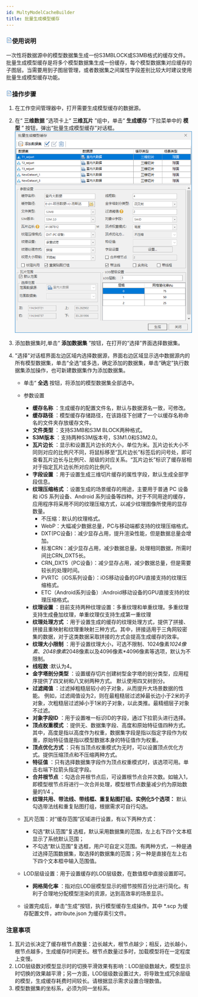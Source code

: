```yaml
---
id: MultyModelCacheBuilder
title: 批量生成模型缓存
---
```

### ![](../../../img/read.gif)使用说明

一次性将数据源中的模型数据集生成一份S3MBLOCK或S3MB格式的缓存文件。批量生成模型缓存是将多个模型数据集生成一份缓存，每个模型数据集对应缓存的子图层。当需要用到子图层管理，或者数据集之间属性字段差别比较大时建议使用批量生成模型缓存功能。

### ![](../../../img/read.gif)操作步骤

  1. 在工作空间管理器中，打开需要生成模型缓存的数据源。
  2. 在“ **三维数据** ”选项卡上“ **三维瓦片** ”组中，单击“ **生成缓存** ”下拉菜单中的 **模型** ” 按钮，弹出“批量生成模型缓存”对话框。
![](../img/MultyModelCacheBuilder_Dialog.png)  

  3. 添加数据集时,单击“ **添加数据集** ”按钮，在打开的“选择”界面选择数据集。
  4. "选择"对话框界面左边区域内选择数据源，界面右边区域显示选中数据源内的所有模型数据集，单击“全选”或多选，确定添加的数据集，单击“确定”执行数据集添加操作，也可新建数据集作为添加数据集。

      * 单击“ **全选** 按钮，将添加的模型数据集全部选中。
      * 参数设置 

        * **缓存名称** ：生成缓存的配置文件名，默认与数据源名一致，可修改。
        * **缓存路径** ：模型缓存存储路径，在该路径下创建了一个以缓存名称命名的文件夹存放缓存文件。
        * **文件类型** ：支持S3MB和S3M BLOCK两种格式。
        * **S3M版本** ：支持两种S3M版本号，S3M1.0和S3M2.0。
        * **瓦片边长** ：显示和设置瓦片边长的大小，单位为米。瓦片边长大小不同则对应的比例尺不同，将鼠标移至“瓦片边长”标签后的问号处，即可查看瓦片边长与比例尺、层级的对应关系。“瓦片边长”标识了缓存层相对于指定瓦片边长所对应的比例尺。
        * **字段设置** ：用于设置生成三维切片缓存的属性字段，默认生成全部字段信息。
        * **纹理压缩格式** ：设置生成的场景缓存的用途，主要用于普通 PC 设备和 iOS 系列设备、Android 系列设备等四种。对于不同用途的缓存，应用程序将采用不同的纹理压缩方式，以减少纹理图像所使用的显存数量。 
          * 不压缩：默认的纹理格式。
          * WebP：大幅减少数据总量，PC与移动端都支持的纹理压缩格式。
          * DXT(PC设备)：减少显存占用，提升渲染性能，但是数据总量会增加。
          * 标准CRN：减少显存占用，减少数据总量。处理相同数据，所需时间比CRN_DXT5长。
          * CRN_DXT5（PC设备）：减少显存占用，减少数据总量，但是需要较长的处理时间。
          * PVRTC（iOS系列设备）：iOS移动设备的GPU直接支持的纹理压缩格式。
          * ETC（Android系列设备）:Android移动设备的GPU直接支持的纹理压缩格式。
        * **纹理设置** ：目前支持两种纹理设置：多重纹理和单重纹理。多重纹理支持生成叠加纹理，单重纹理仅支持生成第一重纹理
        * **纹理处理方式** ：用于设置生成的缓存的纹理处理方式，提供了拼接、拼接且重映射和纹理重映射三种方式。其中，拼接适用于三角网较密集的数据，对于这类数据采取拼接的方式会提高生成缓存的效率。
        * **纹理大小限制** ：用于设置纹理大小，可选不限制、1024像素*1024像素、2048像素*2048像素以及4096像素*4096像素等选项，默认为不限制。
        * **线程数** :默认为4。
        * **金字塔剖分类型** ：设置缓存切片创建树型金字塔的剖分类型，应用程序提供了四叉树和八叉树两种方式。 默认使用四叉树剖分。
        * **过滤阈值** ：过滤掉粗糙层较小的子对象，从而提升大场景数据的性能。 例如，过滤阈值设为2，则在最粗糙层过滤掉最长边小于2米的子对象，次粗糙层过滤掉小于1米的子对象，以此类推。最精细层子对象不过滤。
        * **对象字段ID** ：用于设置唯一标识ID的字段，通过下拉箭头进行选择。
        * **顶点权重模式** ：提供无、数据集字段、高度和原始特征值四种方式。其中，高度是指以高度作为权重，数据集字段是指以指定字段作为权重，原始特征值是指以模型数据本身的特征值作为权重。
        * **顶点优化方式** ：只有当顶点权重模式为无时，可以设置顶点优化方式。提供压缩顶点和不压缩两种方式。
        * **特征值** ：只有选择数据集字段作为顶点权重模式时，该选项可用。单击右端下拉箭头指定字段。
        * **合并根节点** ：勾选合并根节点后，可设置根节点合并次数。如输入1，即模型根节点将进行一次合并处理，模型根节点数量减少约为原始数量的1/4 。
        * **纹理共用、带法线、带线框、重复贴图打组、实例化5个选项：** 默认勾选带法线和重复贴图打组，根据需求可自行勾选。

      * 瓦片范围：对“缓存范围”区域进行设置，有以下两种方式： 

        * 勾选“默认范围”复选框，默认采用数据集的范围，左上右下四个文本框显示了系统默认范围； 
        * 不勾选“默认范围”复选框，用户可自定义范围。有两种方式，一种是通过选择范围数据集，取选择的数据集的范围；另一种是直接在左上右下四个文本框中输入范围值。

      * LOD层级设置：用于设置缓存的LOD层级数，在数值框中直接设置即可。 

        * **网格简化率** ：指对应LOD层模型显示的细节按照百分比进行简化。有利于合理地分配模型渲染的资源，达到高效率的场景显示。

      * 设置完成后，单击“生成”按钮，执行模型缓存生成操作。其中 *.scp 为缓存配置文件，attribute.json 为缓存索引文件。

### 注意事项

  1. 瓦片边长决定了缓存根节点数量：边长越大，根节点越少；相反，边长越小，根节点越多，生成缓存时间更长。根节点数量过多时，加载模型将在一定程度上变慢。
  2. LOD层级数对模型显示时的切换平滑效果有影响：LOD层级数越大，模型显示时切换的效果越平滑；另一方面，LOD层级数设置过大，将导致生成冗余层级的模型，生成缓存耗费时间较长。请根据显示需求设置合理数值。
  4. 模型数据集的坐标系，必须为同一坐标系。




